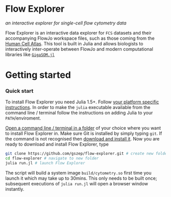 # Flow Explorer

_an interactive explorer for single-cell flow cytometry data_

Flow Explorer is an interactive data explorer for `FCS` datasets and their accompanying FlowJo workspace files, such as those coming from the [Human Cell Atlas](https://humancellatlas.org). This tool is built in Julia and allows biologists to interactively inter-operate between FlowJo and modern computational libraries like [`GigaSOM.jl`](https://github.com/LCSB-BioCore/GigaSOM.jl)

# Getting started

### Quick start

To install Flow Explorer you need Julia 1.5+. Follow [your platform specific instructions](https://julialang.org/downloads/platform/). In order to make the `julia` executable available from the command line / terminal follow the instructions on adding Julia to your `PATH`/enviroment.

[Open a command line / terminal in a folder](https://www.groovypost.com/howto/open-command-window-terminal-window-specific-folder-windows-mac-linux) of your choice where you want to install Flow Explorer in. Make sure Git is installed by simply typing `git`. If the command is not recognised then [download and install it](https://git-scm.com/downloads). Now you are ready to download and install Flow Explorer, type

```bash
git clone https://github.com/gszep/flow-explorer.git # create new folder and download
cd flow-explorer # navigate to new folder
julia run.jl # launch Flow Explorer
```
The script will build a system image `build/cytometry.so` first time you launch it which may take up to 30mins. This only needs to be built once; subsequent executions of `julia run.jl` will open a browser window instantly.
